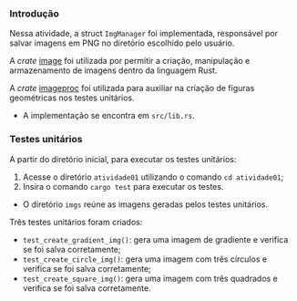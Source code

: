 ### Introdução
Nessa atividade, a struct `ImgManager` foi implementada, responsável por salvar imagens em PNG no diretório escolhido pelo usuário.

A _crate_ [image](https://crates.io/crates/image) foi utilizada por permitir a criação, manipulação e armazenamento de imagens dentro da linguagem Rust.

A _crate_ [imageproc](https://crates.io/crates/imageproc) foi utilizada para auxiliar na criação de figuras geométricas nos testes unitários.

- A implementação se encontra em `src/lib.rs`.

### Testes unitários
A partir do diretório inicial, para executar os testes unitários:
1. Acesse o diretório `atividade01` utilizando o comando `cd atividade01`;
2. Insira o comando `cargo test` para executar os testes.

- O diretório `imgs` reúne as imagens geradas pelos testes unitários.

Três testes unitários foram criados:
- `test_create_gradient_img()`: gera uma imagem de gradiente e verifica se foi salva corretamente;
- `test_create_circle_img()`: gera uma imagem com três círculos e verifica se foi salva corretamente;
- `test_create_square_img()`: gera uma imagem com três quadrados e verifica se foi salva corretamente.
